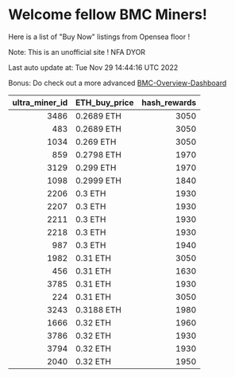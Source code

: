 # Welcome fellow BMC Miners!
Here is a list of "Buy Now" listings from Opensea floor !

Note: This is an unofficial site ! NFA DYOR

Last auto update at: Tue Nov 29 14:44:16 UTC 2022

Bonus: Do check out a more advanced [BMC-Overview-Dashboard](https://dune.com/defifunk/BMC-Overview-Dashboard)


|   ultra_miner_id | ETH_buy_price   |   hash_rewards |
|-----------------:|:----------------|---------------:|
|             3486 | 0.2689 ETH      |           3050 |
|              483 | 0.2689 ETH      |           3050 |
|             1034 | 0.269 ETH       |           3050 |
|              859 | 0.2798 ETH      |           1970 |
|             3129 | 0.299 ETH       |           1970 |
|             1098 | 0.2999 ETH      |           1840 |
|             2206 | 0.3 ETH         |           1930 |
|             2207 | 0.3 ETH         |           1930 |
|             2211 | 0.3 ETH         |           1930 |
|             2218 | 0.3 ETH         |           1930 |
|              987 | 0.3 ETH         |           1940 |
|             1982 | 0.31 ETH        |           3050 |
|              456 | 0.31 ETH        |           1630 |
|             3785 | 0.31 ETH        |           1930 |
|              224 | 0.31 ETH        |           3050 |
|             3243 | 0.3188 ETH      |           1980 |
|             1666 | 0.32 ETH        |           1960 |
|             3786 | 0.32 ETH        |           1930 |
|             3794 | 0.32 ETH        |           1930 |
|             2040 | 0.32 ETH        |           1950 |